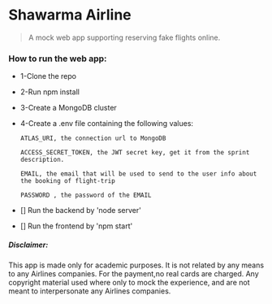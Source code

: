 # Shawarma Airline


 > A mock web app supporting reserving fake flights online.

### How to run the web app:


- 1-Clone the repo

- 2-Run npm install

- 3-Create a MongoDB cluster

- 4-Create a .env file containing the following values:

      ATLAS_URI, the connection url to MongoDB

      ACCESS_SECRET_TOKEN, the JWT secret key, get it from the sprint description.

      EMAIL, the email that will be used to send to the user info about the booking of flight-trip

      PASSWORD , the password of the EMAIL

- [] Run the backend by 'node server'

- [] Run the frontend by 'npm start'

##### Disclaimer:
This app is made only for academic purposes. It is not related by any means to any Airlines companies.
For the payment,no real cards are charged.
Any copyright material used where only to mock the experience, and are not meant to interpersonate any Airlines companies.
